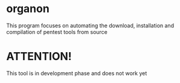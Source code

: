 # organon
This program focuses on automating the download, installation and compilation of pentest tools from source

# ATTENTION!
This tool is in development phase and does not work yet
